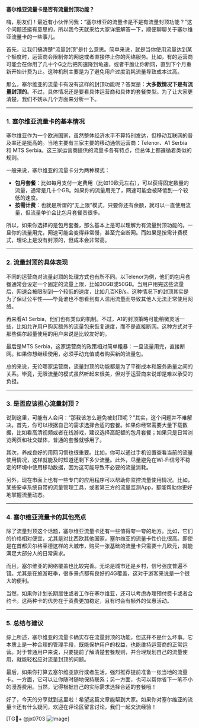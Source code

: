 **塞尔维亚流量卡是否有流量封顶功能？**

嗨，朋友们！最近有小伙伴问我：“塞尔维亚的流量卡是不是有流量封顶功能？”这个问题还挺有意思的，所以我今天就来给大家详细解答一下，顺便聊聊关于塞尔维亚流量卡的一些事儿。

首先，让我们搞清楚“流量封顶”是什么意思。简单来说，就是当你使用流量达到某个额度时，运营商会限制你的网速或者直接停止你的网络服务。比如，有的运营商可能会在你用了几十个G之后把网速降到龟速，或者干脆让你断网，直到下个月重新开始计费为止。这种机制主要是为了避免用户过度消耗流量导致成本过高。

那么，塞尔维亚的流量卡有没有这样的封顶功能呢？答案是：**大多数情况下是有流量封顶的**。不过，具体情况还是要看具体运营商和具体的套餐类型。为了让大家更清楚，我们不妨从几个方面来分析一下。

---

### 1. 塞尔维亚流量卡的基本情况

塞尔维亚作为一个欧洲国家，虽然整体经济水平不算特别发达，但移动互联网的普及率还是挺高的。当地主要有三家主要的移动通信运营商：Telenor、A1 Serbia 和 MTS Serbia。这三家运营商提供的流量卡各有特点，但总体上都遵循着类似的规则。

一般来说，塞尔维亚的流量卡分为两种模式：

- **包月套餐**：比如每月支付一定费用（比如10欧元左右），可以获得固定数量的流量，通常是几十个GB。如果你的流量用完了，网速可能会被降低到一个较低的速度。
- **按需计费**：也就是所谓的“无上限”模式，只要你还有余额，就可以一直使用流量，但流量单价会比包月套餐贵很多。

所以，如果你选择的是包月套餐，那么基本上是可以理解为有流量封顶功能的。一旦你的流量用完，网速可能会变得非常慢，甚至完全断网。而如果是按需计费模式，理论上是没有封顶的，但成本会非常高。

---

### 2. 流量封顶的具体表现

不同的运营商对流量封顶的处理方式也有所不同。以Telenor为例，他们的包月套餐通常会设定一个固定的流量上限，比如30GB或50GB。当用户用完这些流量后，网速会被限制到一个较低的速度，比如几百KB/s。这种情况下的封顶其实是为了保证公平性——毕竟谁也不想看到有人滥用流量而导致其他人无法正常使用网络。

再来看A1 Serbia，他们也有类似的机制。不过，A1的封顶策略可能稍微灵活一些，比如允许用户购买额外的流量包来恢复速度，而不是直接断网。这种方式对于那些偶尔超量使用的用户来说是比较友好的。

最后是MTS Serbia，这家运营商的政策相对简单粗暴：一旦流量用完，直接断网。如果你想继续使用，必须手动充值或者购买新的流量包。

总的来说，无论哪家运营商，流量封顶的功能都是为了平衡成本和服务质量之间的关系。毕竟，无限流量的模式虽然听起来很美，但对于运营商来说却是难以承受的负担。

---

### 3. 是否应该担心流量封顶？

说到这里，可能有人会问：“那我该怎么避免被封顶呢？”其实，这个问题并不难解决。首先，你可以根据自己的需求选择合适的套餐。如果你经常需要大量下载数据，比如看高清视频或者在线游戏，建议选择高配额的包月套餐；如果只是日常浏览网页和社交媒体，普通的套餐就够用了。

其次，养成良好的用网习惯也很重要。比如，你可以通过手机设置查看当前的流量使用情况，这样就能及时知道还剩下多少流量。此外，尽量避免在Wi-Fi信号不稳定的环境中使用移动数据，因为这可能导致不必要的流量消耗。

另外，现在市面上也有一些专门的应用程序可以帮助你监控流量使用情况。比如，某些安卓系统自带的流量管理工具，或者第三方的流量监测App，都能帮助你更好地掌握流量动态。

---

### 4. 塞尔维亚流量卡的其他亮点

除了流量封顶这个话题，塞尔维亚流量卡还有一些值得夸一夸的地方。比如，它们的价格相对便宜，尤其是对比西欧其他国家，塞尔维亚的流量卡性价比很高。即使是在首都贝尔格莱德这样的大城市，购买一张基础的流量卡只需要十几欧元，就能满足大部分人的日常需求。

而且，塞尔维亚的网络覆盖也比较完善。无论是城市还是乡村，信号强度普遍不错。尤其是在旅游旺季，很多景点都有良好的4G覆盖，这对于游客来说是一个很大的便利。

当然，如果你计划长期居住或者工作在塞尔维亚，还可以考虑办理预付费卡或者合约卡。这两种卡的优势在于资费更加稳定，且有时会有额外的优惠活动。

---

### 5. 总结与建议

综上所述，塞尔维亚的流量卡确实存在流量封顶的功能，但这并不是什么坏事。它本质上是一种合理的管理手段，既能保护用户的权益，也能维持运营商的正常运营。对于普通用户来说，只要提前了解清楚套餐规则，并合理规划自己的流量使用，就能轻松应对流量封顶的问题。

最后，如果你打算去塞尔维亚旅行或者生活，强烈推荐提前准备一张当地的流量卡。一方面，它可以让你随时随地保持联系；另一方面，也可以帮你省下一笔不小的漫游费用。当然，记得根据自己的实际需求选择合适的套餐哦！

好了，今天的分享就到这里啦！希望这篇文章能帮到大家。如果你对塞尔维亚的流量卡还有什么疑问，欢迎在评论区留言讨论，我们一起交流经验！

[TG💪+ @jx0703 ![Image](https://github.com/user-attachments/assets/dbca1d08-cadb-493c-b0ec-ad6f7a83f270)]